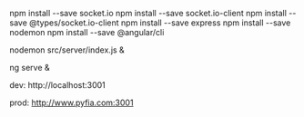 npm install --save socket.io
npm install --save socket.io-client
npm install --save @types/socket.io-client
npm install --save express
npm install --save nodemon
npm install --save @angular/cli

nodemon src/server/index.js &

ng serve &

dev: http://localhost:3001

prod: http://www.pyfia.com:3001